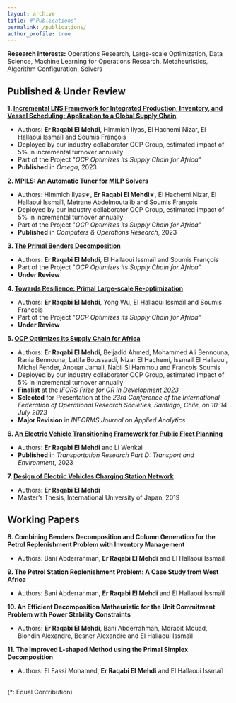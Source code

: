 ```yaml
---
layout: archive
title: #"Publications"
permalink: /publications/
author_profile: true
---
```


**Research Interests:** Operations Research, Large-scale Optimization, Data Science, Machine Learning for Operations Research, Metaheuristics, Algorithm Configuration, Solvers

Published & Under Review
------

**1. [Incremental LNS Framework for Integrated Production, Inventory, and Vessel Scheduling: Application to a Global Supply Chain](https://www.sciencedirect.com/science/article/pii/S0305048322002274)**
 - Authors: **Er Raqabi El Mehdi**, Himmich Ilyas, El Hachemi Nizar, El Hallaoui Issmaïl and Soumis François
 - Deployed by our industry collaborator OCP Group, estimated impact of 5% in incremental turnover annually
 - Part of the Project "*OCP Optimizes its Supply Chain for Africa*"
 - **Published** in *Omega*, 2023

**2. [MPILS: An Automatic Tuner for MILP Solvers](https://www.sciencedirect.com/science/article/pii/S0305054823002083)** 
 - Authors: Himmich Ilyas∗, **Er Raqabi El Mehdi**∗, El Hachemi Nizar, El Hallaoui Issmaïl, Metrane Abdelmoutalib and Soumis François
 - Deployed by our industry collaborator OCP Group, estimated impact of 5% in incremental turnover annually
 - Part of the Project "*OCP Optimizes its Supply Chain for Africa*"
 - **Published** in *Computers & Operations Research*, 2023

**3. [The Primal Benders Decomposition](https://www.gerad.ca/en/papers/G-2023-27)** 
 - Authors: **Er Raqabi El Mehdi**, El Hallaoui Issmaïl and Soumis François
 - Part of the Project "*OCP Optimizes its Supply Chain for Africa*"
 - **Under Review**
 
**4. [Towards Resilience: Primal Large-scale Re-optimization](https://www.gerad.ca/en/papers/G-2023-28)**
 - Authors: **Er Raqabi El Mehdi**, Yong Wu, El Hallaoui Issmaïl and Soumis François
 - Part of the Project "*OCP Optimizes its Supply Chain for Africa*"
 - **Under Review**

**5. [OCP Optimizes its Supply Chain for Africa](https://www.gerad.ca/en/papers/G-2023-29)**
 - Authors: **Er Raqabi El Mehdi**, Beljadid Ahmed, Mohammed Ali Bennouna, Rania Bennouna, Latifa Boussaadi, Nizar El Hachemi, Issmail El Hallaoui, Michel Fender, Anouar Jamali, Nabil Si Hammou and Francois Soumis
 - Deployed by our industry collaborator OCP Group, estimated impact of 5% in incremental turnover annually
 - **Finalist** at the *IFORS Prize for OR in Development 2023*
 - **Selected** for Presentation at the *23rd Conference of the International Federation of Operational Research Societies, Santiago, Chile, on 10-14 July 2023*
 - **Major Revision** in *INFORMS Journal on Applied Analytics*

**6. [An Electric Vehicle Transitioning Framework for Public Fleet Planning](https://www.sciencedirect.com/science/article/pii/S1361920923001293)**
 - Authors: **Er Raqabi El Mehdi** and Li Wenkai 
 - **Published** in *Transportation Research Part D: Transport and Environment*, 2023

**7. [Design of Electric Vehicles Charging Station Network](https://www.iuj.ac.jp/mlic/theses/thesis_details.cfm?ID=2B7015)**
 - Authors: **Er Raqabi El Mehdi** 
 - Master’s Thesis, International University of Japan, 2019

Working Papers
------

**8. Combining  Benders Decomposition and Column Generation for the Petrol Replenishment Problem with Inventory Management**
 - Authors: Bani Abderrahman, **Er Raqabi El Mehdi** and El Hallaoui Issmaïl

**9. The Petrol Station Replenishment Problem: A Case Study from West Africa**
 - Authors: Bani Abderrahman, **Er Raqabi El Mehdi** and El Hallaoui Issmaïl

**10. An Efficient Decomposition Matheuristic for the Unit Commitment Problem with Power Stability Constraints**
 - Authors: **Er Raqabi El Mehdi**, Bani Abderrahman, Morabit Mouad, Blondin Alexandre, Besner Alexandre and El Hallaoui Issmaïl

**11. The Improved L-shaped Method using the Primal Simplex Decomposition**
 - Authors: El Fassi Mohamed, **Er Raqabi El Mehdi** and El Hallaoui Issmaïl


<br>
(*: Equal Contribution)